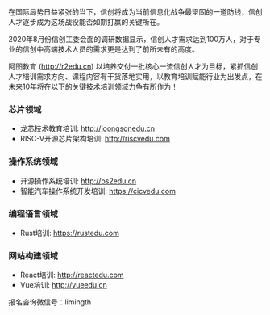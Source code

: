 
在国际局势日益紧张的当下，信创将成为当前信息化战争最坚固的一道防线，信创人才逐步成为这场战役能否如期打赢的关键所在。 

2020年8月份信创工委会面的调研数据显示，信创人才需求达到100万人，对于专业的信创中高端技术人员的需求更是达到了前所未有的高度。  

阿图教育 (<http://r2edu.cn>) 以培养交付一批核心一流信创人才为目标，紧抓信创人才培训需求方向、课程内容有干货落地实用，以教育培训赋能行业为出发点，在未来10年将在以下的关键技术培训领域力争有所作为！

### 芯片领域
* 龙芯技术教育培训: <http://loongsonedu.cn>
* RISC-V开源芯片架构培训: <http://riscvedu.com>

### 操作系统领域
* 开源操作系统培训: <http://os2edu.cn>
* 智能汽车操作系统开发培训: <https://cicvedu.com>

### 编程语言领域
* Rust培训: <https://rustedu.com>

### 网站构建领域
* React培训: <http://reactedu.com>
* Vue培训: <http://vueedu.cn>

报名咨询微信号：limingth
